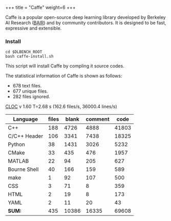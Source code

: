+++
title = "Caffe"
weight=6
+++

Caffe is a popular open-source deep learning library developed by Berkeley AI Research ([BAIR](http://bair.berkeley.edu/)) and by community contributors.
It is designed to be fast, expressive and extensible.

### Install

    cd $DLBENCH_ROOT
    bash caffe-install.sh
    
This script will install Caffe by compling it source codes.

The statistical information of Caffe is shown as follows:

* 678 text files.
* 677 unique files.                                          
* 282 files ignored.


[CLOC](http://cloc.sourceforge.net) v 1.60  T=2.68 s (162.6 files/s, 36000.4 lines/s)

|Language                     |files|          blank|        comment|           code|
|-----------------------------|-----|---------------|---------------|---------------|
|C++|                            188|           4726|           4888|          41803|
|C/C++ Header|                   106|           3341|           7438|          18325|
|Python|                          38|           1431|           3026|           5232|
|CMake|                           33|            435|            476|           1957|
|MATLAB|                          22|             94|            205|            627|
|Bourne Shell|                    40|            166|            159|            589|
|make|                             1|             92|            107|            500|
|CSS|                              3|             71|              8|            359|
|HTML|                             2|             19|              8|            173|
|YAML|                             2|             11|             20|             43|
|**SUM:**|                           435|          10386|          16335|          69608|
